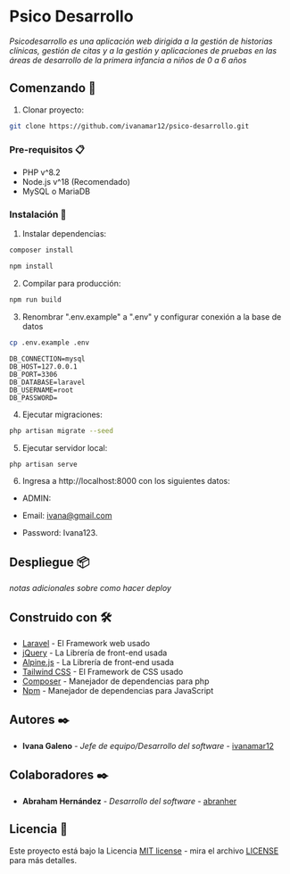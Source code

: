 # Psico Desarrollo

_Psicodesarrollo es una aplicación web dirigida a la gestión de historias clínicas, gestión de citas y a la gestión y aplicaciones de pruebas en las áreas de desarrollo de la primera infancia a niños de 0 a 6 años_

## Comenzando 🚀

1. Clonar proyecto:

```bash
git clone https://github.com/ivanamar12/psico-desarrollo.git
```

### Pre-requisitos 📋

- PHP v^8.2
- Node.js v^18 (Recomendado)
- MySQL o MariaDB

### Instalación 🔧

1. Instalar dependencias:

```bash
composer install
```

```bash
npm install
```

2. Compilar para producción:

```bash
npm run build
```

3. Renombrar ".env.example" a ".env" y configurar conexión a la base de datos

```bash
cp .env.example .env
```

```.env
DB_CONNECTION=mysql
DB_HOST=127.0.0.1
DB_PORT=3306
DB_DATABASE=laravel
DB_USERNAME=root
DB_PASSWORD=
```

4. Ejecutar migraciones:

```bash
php artisan migrate --seed
```

5. Ejecutar servidor local:

```bash
php artisan serve
```

6. Ingresa a http://localhost:8000 con los siguientes datos:

- ADMIN:

- Email: ivana@gmail.com
- Password: Ivana123. 


## Despliegue 📦

_notas adicionales sobre como hacer deploy_

## Construido con 🛠️

- [Laravel](https://laravel.com/) - El Framework web usado
- [jQuery](https://jquery.com/) - La Librería de front-end usada
- [Alpine.js](https://alpinejs.dev/) - La Librería de front-end usada
- [Tailwind CSS](https://tailwindcss.com/) - El Framework de CSS usado
- [Composer](https://getcomposer.org/) - Manejador de dependencias para php
- [Npm](https://www.npmjs.com/) - Manejador de dependencias para JavaScript

## Autores ✒️

- **Ivana Galeno** - _Jefe de equipo/Desarrollo del software_ - [ivanamar12](https://github.com/ivanamar12)

## Colaboradores ✒️

- **Abraham Hernández** - _Desarrollo del software_ - [abranher](https://github.com/abranher)

## Licencia 📄

Este proyecto está bajo la Licencia [MIT license](https://opensource.org/licenses/MIT) - mira el archivo [LICENSE](LICENSE) para más detalles.
